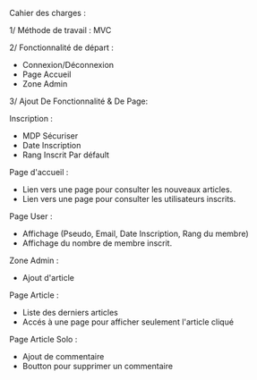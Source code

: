 Cahier des charges :

1/ Méthode de travail : MVC


2/ Fonctionnalité de départ :
- Connexion/Déconnexion
- Page Accueil
- Zone Admin


3/ Ajout De Fonctionnalité & De Page:

Inscription :
- MDP Sécuriser
- Date Inscription
- Rang Inscrit Par défault

Page d'accueil :
- Lien vers une page pour consulter les nouveaux articles.
- Lien vers une page pour consulter les utilisateurs inscrits.

Page User :
- Affichage (Pseudo, Email, Date Inscription, Rang du membre)
- Affichage du nombre de membre inscrit.

Zone Admin :
- Ajout d'article

Page Article :
- Liste des derniers articles
- Accés à une page pour afficher seulement l'article cliqué

Page Article Solo :
- Ajout de commentaire
- Boutton pour supprimer un commentaire
